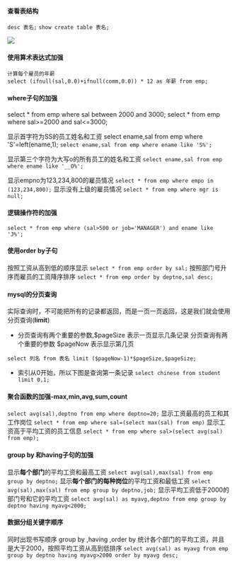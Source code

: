 #### 查看表结构

`desc 表名;`
`show create table 表名;`

![](https://upload-images.jianshu.io/upload_images/18609861-272dbacb45f69cb5.png?imageMogr2/auto-orient/strip%7CimageView2/2/w/1240)
#### 使用算术表达式加强
```
计算每个雇员的年薪
select (ifnull(sal,0.0)+ifnull(comm,0.0)) * 12 as 年薪 from emp;
```
#### where子句的加强
select * from emp where sal between 2000 and 3000;
select * from emp where sal>=2000 and sal<=3000;

显示首字符为SS的员工姓名和工资
select ename,sal from emp where 'S'=left(ename,1);
`select ename,sal from emp where ename like 'S%';`

显示第三个字符为大写o的所有员工的姓名和工资
`select ename,sal from emp where ename like '__O%';`

显示empno为123,234,800的雇员情况
`select * from emp where empo in (123,234,800);`
显示没有上级的雇员情况
`select * from emp where mgr is null;`
#### 逻辑操作符的加强
`select * from emp where (sal>500 or job='MANAGER') and ename like 'J%';`
#### 使用order by子句
按照工资从高到低的顺序显示
`select * from emp order by sal;`
按照部门号升序而雇员的工资降序排序
`select * from emp order by deptno,sal desc;`
#### mysql的分页查询
实际查询时，不可能把所有的记录都返回，而是一页一页返回，这是我们就会使用分页查询(**limit**)
+ 分页查询有两个重要的参数,\$pageSize 表示一页显示几条记录
分页查询有两个重要的参数 $pageNow 表示显示第几页 
 
`select 列名 from 表名 limit ($pageNow-1)*$pageSize,$pageSize;`  
+ 索引从0开始，所以下图是查询第一条记录
`select chinese from student limit 0,1;`
#### 聚合函数的加强-max,min,avg,sum,count
`select avg(sal),deptno from emp where deptno=20;`
显示工资最高的员工和其工作岗位
`select * from emp where sal=(select max(sal) from emp)`
显示工资高于平均工资的员工信息
`select * from emp where sal>(select avg(sal) from emp);`
#### group by 和having子句的加强
显示**每个部门**的平均工资和最高工资
`select avg(sal),max(sal) from emp group by deptno;`
显示**每个部门的每种岗位**的平均工资和最低工资
`select avg(sal),max(sal) from emp group by deptno,job;`
显示平均工资低于2000的部门号和它的平均工资
`select avg(sal) as myavg,deptno from emp group by deptno having myavg<2000;`
#### 数据分组关键字顺序
同时出现书写顺序 group by ,having ,order by
统计各个部门的平均工资，并且是大于2000，按照平均工资从高到低排序
`select avg(sal) as myavg from emp group by deptno having myavg>2000 order by myavg desc;`



